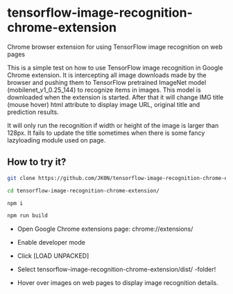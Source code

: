 # tensorflow-image-recognition-chrome-extension
Chrome browser extension for using TensorFlow image recognition on web pages

This is a simple test on how to use TensorFlow image recognition in Google Chrome extension. It is intercepting all image downloads made by the browser and pushing them to TensorFlow pretrained ImageNet model (mobilenet_v1_0.25_144) to recognize items in images. This model is downloaded when the extension is started. After that it will change IMG title (mouse hover) html attribute to display image URL, original title and prediction results.

It will only run the recognition if width or height of the image is larger than 128px. It fails to update the title sometimes when there is some fancy lazyloading module used on page.


## How to try it?

```sh
git clone https://github.com/JK0N/tensorflow-image-recognition-chrome-extension.git
```

```sh
cd tensorflow-image-recognition-chrome-extension/
```

```sh
npm i
```

```sh
npm run build
```

- Open Google Chrome extensions page: chrome://extensions/

- Enable developer mode

- Click [LOAD UNPACKED]

- Select tensorflow-image-recognition-chrome-extension/dist/ -folder!

- Hover over images on web pages to display image recognition details.

